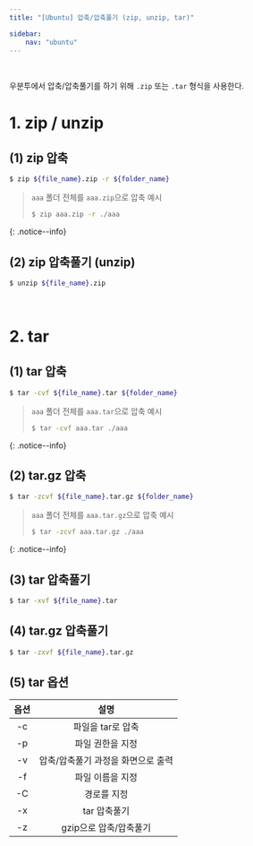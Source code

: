 ```yaml
---
title: "[Ubuntu] 압축/압축풀기 (zip, unzip, tar)"

sidebar:
    nav: "ubuntu"
---
```


<br/>


우분투에서 압축/압축풀기를 하기 위해 `.zip` 또는 `.tar` 형식을 사용한다.


# 1. zip / unzip

## (1) zip 압축

```bash
$ zip ${file_name}.zip -r ${folder_name}
```

> `aaa` 폴더 전체를 `aaa.zip`으로 압축 예시
> ```bash
> $ zip aaa.zip -r ./aaa
> ```
{: .notice--info}

## (2) zip 압축풀기 (unzip)

```bash
$ unzip ${file_name}.zip
```


<br/>


# 2. tar

## (1) tar 압축

```bash
$ tar -cvf ${file_name}.tar ${folder_name}
```

> `aaa` 폴더 전체를 `aaa.tar`으로 압축 예시
> ```bash
> $ tar -cvf aaa.tar ./aaa
> ```
{: .notice--info}

## (2) tar.gz 압축

```bash
$ tar -zcvf ${file_name}.tar.gz ${folder_name}
```

> `aaa` 폴더 전체를 `aaa.tar.gz`으로 압축 예시
> ```bash
> $ tar -zcvf aaa.tar.gz ./aaa
> ```
{: .notice--info}

## (3) tar 압축풀기

```bash
$ tar -xvf ${file_name}.tar
```

## (4) tar.gz 압축풀기

```bash
$ tar -zxvf ${file_name}.tar.gz
```

## (5) tar 옵션

| 옵션 | 설명 |
| :---: | :---: |
| -c | 파일을 tar로 압축 |
| -p | 파일 권한을 지정 |
| -v | 압축/압축풀기 과정을 화면으로 출력 |
| -f | 파일 이름을 지정 |
| -C | 경로를 지정 |
| -x | tar 압축풀기 |
| -z | gzip으로 압축/압축풀기 |




<br/>


